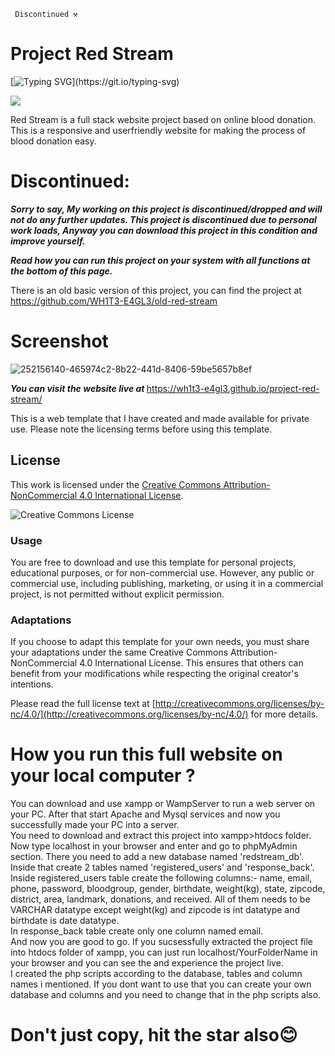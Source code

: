      Discontinued ⚒️
# Project Red Stream
[![Typing SVG](https://readme-typing-svg.demolab.com?font=Fira+Code&pause=1000&width=435&lines=RESPONSIVE+WEBSITE+TEMPLATE;)](https://git.io/typing-svg)

[<img src="https://img.shields.io/badge/Instagram-E4405F?style=for-the-badge&logo=instagram&logoColor=white" />](https://www.instagram.com/whxitte)

Red Stream is a full stack website project based on online blood donation. This  is a responsive and userfriendly website for making the process of blood donation easy.

# Discontinued: 
<b><i>Sorry to say, My working on this project is discontinued/dropped and will not do any further updates. This project is discontinued due to personal work loads, Anyway you can download this project in this condition and improve yourself.</b></i>

<b><i>Read how you can run this project on your system with all functions at the bottom of this page.</i></b>

There is an old basic version of this project, you can find the project at https://github.com/WH1T3-E4GL3/old-red-stream

# Screenshot
![252156140-465974c2-8b22-441d-8406-59be5657b8ef](https://github.com/WH1T3-E4GL3/project-red-stream/assets/118425907/58b9be48-7769-4a20-a920-f331b296aab9)



<b><strong><i>You can visit the website live at </i></strong></b>https://wh1t3-e4gl3.github.io/project-red-stream/


This is a web template that I have created and made available for private use. Please note the licensing terms before using this template.

## License

This work is licensed under the [Creative Commons Attribution-NonCommercial 4.0 International License](http://creativecommons.org/licenses/by-nc/4.0/).

![Creative Commons License](https://i.creativecommons.org/l/by-nc/4.0/88x31.png)

### Usage

You are free to download and use this template for personal projects, educational purposes, or for non-commercial use. However, any public or commercial use, including publishing, marketing, or using it in a commercial project, is not permitted without explicit permission.

### Adaptations

If you choose to adapt this template for your own needs, you must share your adaptations under the same Creative Commons Attribution-NonCommercial 4.0 International License. This ensures that others can benefit from your modifications while respecting the original creator's intentions.

Please read the full license text at [http://creativecommons.org/licenses/by-nc/4.0/](http://creativecommons.org/licenses/by-nc/4.0/) for more details.


# How you run this full website on your local computer ?

You can download and use xampp or WampServer to run a web server on your PC. After that start Apache and Mysql services and now you successfully made your PC into a server.<br>
You need to download and extract this project into xampp>htdocs folder.<br>
Now type localhost in your browser and enter and go to phpMyAdmin section. There you need to add a new database named 'redstream_db'. Inside that create 2 tables named 'registered_users' and 'response_back'.<br>
Inside registered_users table create the following columns:-  name, email, phone, password, bloodgroup, gender, birthdate, weight(kg), state, zipcode, district, area, landmark, donations, and received. All of them needs to be VARCHAR datatype except weight(kg) and zipcode is int datatype and birthdate is date datatype.<br>
In response_back table create only one column named email.<br>
And now  you are good to go. If you sucsessfully extracted the project file into htdocs folder of xampp, you can just run localhost/YourFolderName in your browser and you can see the and experience the  project live.<br>
I created the php scripts according to the database, tables and column names i mentioned. If you dont want to use that you can create your own database and columns and you need to change that in the php scripts also.



# Don't just copy, hit the star also😊


